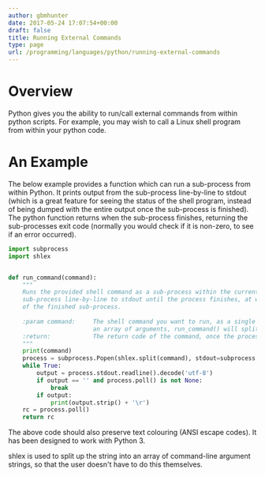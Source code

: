 ```yaml
---
author: gbmhunter
date: 2017-05-24 17:07:54+00:00
draft: false
title: Running External Commands
type: page
url: /programming/languages/python/running-external-commands
---
```


# Overview

Python gives you the ability to run/call external commands from within python scripts. For example, you may wish to call a Linux shell program from within your python code.

# An Example

The below example provides a function which can run a sub-process from within Python. It prints output from the sub-process line-by-line to stdout (which is a great feature for seeing the status of the shell program, instead of being dumped with the entire output once the sub-process is finished). The python function returns when the sub-process finishes, returning the sub-processes exit code (normally you would check if it is non-zero, to see if an error occurred).

```py    
import subprocess
import shlex


def run_command(command):
    """
    Runs the provided shell command as a sub-process within the current operating system. Prints output from this
    sub-process line-by-line to stdout until the process finishes, at which point this function returns the "return code"
    of the finished sub-process.
    
    :param command:     The shell command you want to run, as a single string (do NOT provide
                        an array of arguments, run_command() will split it for you).
    :return:            The return code of the command, once the process has finished.
    """
    print(command)
    process = subprocess.Popen(shlex.split(command), stdout=subprocess.PIPE)
    while True:
        output = process.stdout.readline().decode('utf-8')
        if output == '' and process.poll() is not None:
            break
        if output:
            print(output.strip() + '\r')
    rc = process.poll()
    return rc
```

The above code should also preserve text colouring (ANSI escape codes). It has been designed to work with Python 3.

shlex is used to split up the string into an array of command-line argument strings, so that the user doesn't have to do this themselves.
